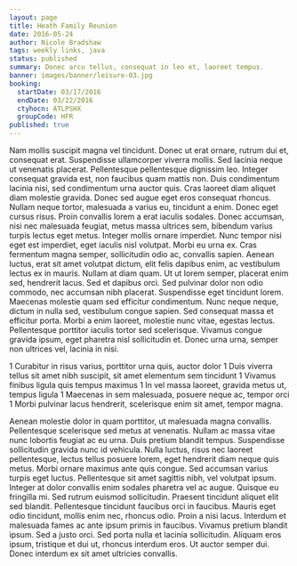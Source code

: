 ```yaml
---
layout: page
title: Heath Family Reunion
date: 2016-05-24
author: Nicole Bradshaw
tags: weekly links, java
status: published
summary: Donec arcu tellus, consequat in leo et, laoreet tempus.
banner: images/banner/leisure-03.jpg
booking:
  startDate: 03/17/2016
  endDate: 03/22/2016
  ctyhocn: ATLPSHX
  groupCode: HFR
published: true
---
```

Nam mollis suscipit magna vel tincidunt. Donec ut erat ornare, rutrum dui et, consequat erat. Suspendisse ullamcorper viverra mollis. Sed lacinia neque ut venenatis placerat. Pellentesque pellentesque dignissim leo. Integer consequat gravida est, non faucibus quam mattis non. Duis condimentum lacinia nisi, sed condimentum urna auctor quis. Cras laoreet diam aliquet diam molestie gravida. Donec sed augue eget eros consequat rhoncus. Nullam neque tortor, malesuada a varius eu, tincidunt a enim. Donec eget cursus risus. Proin convallis lorem a erat iaculis sodales. Donec accumsan, nisi nec malesuada feugiat, metus massa ultrices sem, bibendum varius turpis lectus eget metus. Integer mollis ornare imperdiet.
Nunc tempor nisi eget est imperdiet, eget iaculis nisl volutpat. Morbi eu urna ex. Cras fermentum magna semper, sollicitudin odio ac, convallis sapien. Aenean luctus, erat sit amet volutpat dictum, elit felis dapibus enim, ac vestibulum lectus ex in mauris. Nullam at diam quam. Ut ut lorem semper, placerat enim sed, hendrerit lacus. Sed et dapibus orci. Sed pulvinar dolor non odio commodo, nec accumsan nibh placerat. Suspendisse eget tincidunt lorem. Maecenas molestie quam sed efficitur condimentum. Nunc neque neque, dictum in nulla sed, vestibulum congue sapien. Sed consequat massa et efficitur porta. Morbi a enim laoreet, molestie nunc vitae, egestas lectus. Pellentesque porttitor iaculis tortor sed scelerisque. Vivamus congue gravida ipsum, eget pharetra nisl sollicitudin et. Donec urna urna, semper non ultrices vel, lacinia in nisi.

1 Curabitur in risus varius, porttitor urna quis, auctor dolor
1 Duis viverra tellus sit amet nibh suscipit, sit amet elementum sem tincidunt
1 Vivamus finibus ligula quis tempus maximus
1 In vel massa laoreet, gravida metus ut, tempus ligula
1 Maecenas in sem malesuada, posuere neque ac, tempor orci
1 Morbi pulvinar lacus hendrerit, scelerisque enim sit amet, tempor magna.

Aenean molestie dolor in quam porttitor, ut malesuada magna convallis. Pellentesque scelerisque sed metus at venenatis. Nullam ac massa vitae nunc lobortis feugiat ac eu urna. Duis pretium blandit tempus. Suspendisse sollicitudin gravida nunc id vehicula. Nulla luctus, risus nec laoreet pellentesque, lectus tellus posuere lorem, eget hendrerit diam neque quis metus. Morbi ornare maximus ante quis congue. Sed accumsan varius turpis eget luctus. Pellentesque sit amet sagittis nibh, vel volutpat ipsum. Integer at dolor convallis enim sodales pharetra vel ac augue. Quisque eu fringilla mi. Sed rutrum euismod sollicitudin. Praesent tincidunt aliquet elit sed blandit. Pellentesque tincidunt faucibus orci in faucibus. Mauris eget odio tincidunt, mollis enim nec, rhoncus odio.
Proin a nisi lacus. Interdum et malesuada fames ac ante ipsum primis in faucibus. Vivamus pretium blandit ipsum. Sed a justo orci. Sed porta nulla et lacinia sollicitudin. Aliquam eros ipsum, tristique et dui ut, rhoncus interdum eros. Ut auctor semper dui. Donec interdum ex sit amet ultricies convallis.

